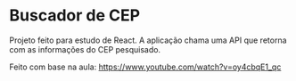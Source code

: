 # Buscador de CEP

Projeto feito para estudo de React.
A aplicação chama uma API que retorna com as informações do CEP pesquisado.

Feito com base na aula: https://www.youtube.com/watch?v=oy4cbqE1_qc
